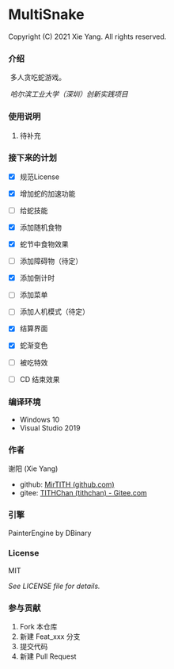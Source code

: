 # MultiSnake

Copyright (C) 2021 Xie Yang. All rights reserved. 

### 介绍
​	多人贪吃蛇游戏。

​	*哈尔滨工业大学（深圳）创新实践项目*

### 使用说明
1.  待补充

### 接下来的计划
- [x] 规范License
- [x] 增加蛇的加速功能
- [ ] 给蛇技能
- [x] 添加随机食物
- [x] 蛇节中食物效果
- [ ] 添加障碍物（待定）
- [x] 添加倒计时
- [ ] 添加菜单
- [ ] 添加人机模式（待定）
- [x] 结算界面
- [x] 蛇渐变色
- [ ] 被吃特效
- [ ] CD 结束效果


### 编译环境
- Windows 10
- Visual Studio 2019

### 作者
谢阳 (Xie Yang)

- github: [MirTITH (github.com)](https://github.com/MirTITH)
- gitee: [TITHChan (tithchan) - Gitee.com](https://gitee.com/tithchan)

<!-- ### 版本说明 -->

### 引擎
​PainterEngine by DBinary

### License
MIT

*See LICENSE file for details.*

### 参与贡献

1.  Fork 本仓库
2.  新建 Feat_xxx 分支
3.  提交代码
4.  新建 Pull Request
